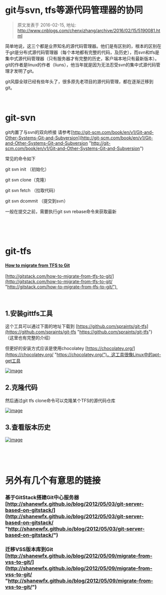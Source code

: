 # git与svn, tfs等源代码管理器的协同 
> 原文发表于 2016-02-15, 地址: http://www.cnblogs.com/chenxizhang/archive/2016/02/15/5190081.html 


简单地说，这三个都是业界知名的源代码管理器。他们是有区别的，根本的区别在于git是分布式源代码管理器（每个本地都有完整的代码，及历史），而svn和tfs是集中式源代码管理器（只有服务器才有完整的历史，客户端本地只有最新版本）。git的作者是linux的作者（liuns），他当年就是因为无法忍受svn的集中式源代码管理才发明了git。

 git风靡全球已经有些年头了，很多原先老项目的源代码管理，都在逐渐迁移到git。

  

 git-svn
=======

 git内置了与svn的双向桥接 请参考[http://git-scm.com/book/en/v1/Git-and-Other-Systems-Git-and-Subversion](http://git-scm.com/book/en/v1/Git-and-Other-Systems-Git-and-Subversion "http://git-scm.com/book/en/v1/Git-and-Other-Systems-Git-and-Subversion")

 常见的命令如下

 git svn init （初始化）

 git svn clone（克隆）

 git svn fetch （拉取代码）

 git svn dcommit （提交到svn）

 一般在提交之前，需要执行git svn rebase命令来获取最新

  

  

 git-tfs
=======

 #### [How to migrate from TFS to Git](http://gitstack.com/how-to-migrate-from-tfs-to-git/)

 [http://gitstack.com/how-to-migrate-from-tfs-to-git/](http://gitstack.com/how-to-migrate-from-tfs-to-git/ "http://gitstack.com/how-to-migrate-from-tfs-to-git/") 

  

 1.安装gittfs工具
------------

 这个工具可以通过下面的地址下载到 [https://github.com/spraints/git-tfs](https://github.com/spraints/git-tfs "https://github.com/spraints/git-tfs") （这里也有完整的介绍）

 但更好的安装方式应该是使用chocolatey [https://chocolatey.org/](https://chocolatey.org/ "https://chocolatey.org/")，这工具很像Linux中的apt-get工具

 [![image](http://images2015.cnblogs.com/blog/9072/201602/9072-20160215104658954-1478537616.png "image")](http://images2015.cnblogs.com/blog/9072/201602/9072-20160215104658251-626773456.png)

 2.克隆代码
------

 然后通过git tfs clone命令可以克隆某个TFS的源代码仓库

 [![image](http://images2015.cnblogs.com/blog/9072/201602/9072-20160215104700579-879129940.png "image")](http://images2015.cnblogs.com/blog/9072/201602/9072-20160215104700017-645179488.png)

 3.查看版本历史
--------

 [![image](http://images2015.cnblogs.com/blog/9072/201602/9072-20160215104709189-741690083.png "image")](http://images2015.cnblogs.com/blog/9072/201602/9072-20160215104708204-966092630.png)

  

  

 另外有几个有意思的链接
===========

 ### 基于GitStack搭建Git中心服务器 [http://shanewfx.github.io/blog/2012/05/03/git-server-based-on-gitstack/](http://shanewfx.github.io/blog/2012/05/03/git-server-based-on-gitstack/ "http://shanewfx.github.io/blog/2012/05/03/git-server-based-on-gitstack/")

 ### 迁移VSS版本库到Git [http://shanewfx.github.io/blog/2012/05/09/migrate-from-vss-to-git/](http://shanewfx.github.io/blog/2012/05/09/migrate-from-vss-to-git/ "http://shanewfx.github.io/blog/2012/05/09/migrate-from-vss-to-git/")

